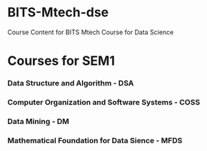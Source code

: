 # BITS-Mtech-dse
Course Content for BITS Mtech Course for Data Science 

# Courses for SEM1
### Data Structure and Algorithm - DSA
### Computer Organization and Software Systems - COSS
### Data Mining - DM
### Mathematical Foundation for Data Sience - MFDS
